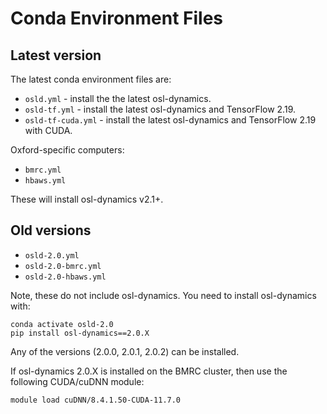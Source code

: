 # Conda Environment Files

## Latest version

The latest conda environment files are:

- `osld.yml` - install the the latest osl-dynamics.
- `osld-tf.yml` - install the latest osl-dynamics and TensorFlow 2.19.
- `osld-tf-cuda.yml` - install the latest osl-dynamics and TensorFlow 2.19 with CUDA.

Oxford-specific computers:

- `bmrc.yml`
- `hbaws.yml`

These will install osl-dynamics v2.1+.

## Old versions

- `osld-2.0.yml`
- `osld-2.0-bmrc.yml`
- `osld-2.0-hbaws.yml`

Note, these do not include osl-dynamics. You need to install osl-dynamics with:
```
conda activate osld-2.0
pip install osl-dynamics==2.0.X
````
Any of the versions (2.0.0, 2.0.1, 2.0.2) can be installed.

If osl-dynamics 2.0.X is installed on the BMRC cluster, then use the following CUDA/cuDNN module:
```
module load cuDNN/8.4.1.50-CUDA-11.7.0
```
